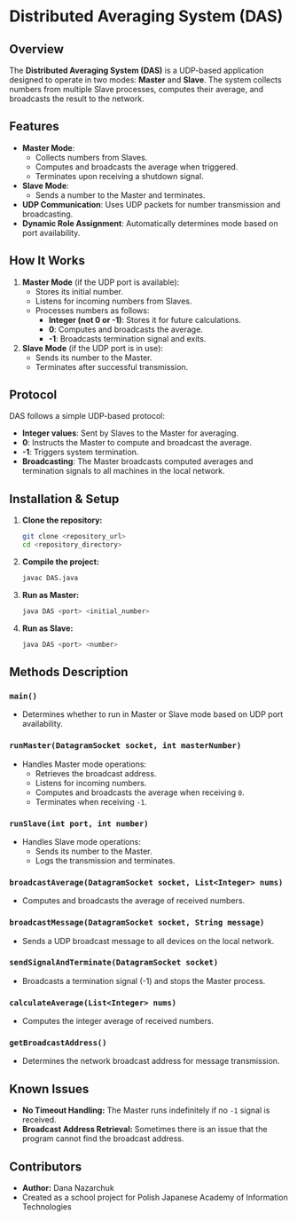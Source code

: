 # Distributed Averaging System (DAS)

## Overview
The **Distributed Averaging System (DAS)** is a UDP-based application designed to operate in two modes: **Master** and **Slave**. The system collects numbers from multiple Slave processes, computes their average, and broadcasts the result to the network.

## Features
- **Master Mode**:
  - Collects numbers from Slaves.
  - Computes and broadcasts the average when triggered.
  - Terminates upon receiving a shutdown signal.
- **Slave Mode**:
  - Sends a number to the Master and terminates.
- **UDP Communication**: Uses UDP packets for number transmission and broadcasting.
- **Dynamic Role Assignment**: Automatically determines mode based on port availability.

## How It Works
1. **Master Mode** (if the UDP port is available):
   - Stores its initial number.
   - Listens for incoming numbers from Slaves.
   - Processes numbers as follows:
     - **Integer (not 0 or -1)**: Stores it for future calculations.
     - **0**: Computes and broadcasts the average.
     - **-1**: Broadcasts termination signal and exits.
2. **Slave Mode** (if the UDP port is in use):
   - Sends its number to the Master.
   - Terminates after successful transmission.

## Protocol
DAS follows a simple UDP-based protocol:
- **Integer values**: Sent by Slaves to the Master for averaging.
- **0**: Instructs the Master to compute and broadcast the average.
- **-1**: Triggers system termination.
- **Broadcasting**: The Master broadcasts computed averages and termination signals to all machines in the local network.

## Installation & Setup
1. **Clone the repository:**
   ```sh
   git clone <repository_url>
   cd <repository_directory>
   ```
2. **Compile the project:**
   ```sh
   javac DAS.java
   ```
3. **Run as Master:**
   ```sh
   java DAS <port> <initial_number>
   ```
4. **Run as Slave:**
   ```sh
   java DAS <port> <number>
   ```

## Methods Description
### `main()`
- Determines whether to run in Master or Slave mode based on UDP port availability.

### `runMaster(DatagramSocket socket, int masterNumber)`
- Handles Master mode operations:
  - Retrieves the broadcast address.
  - Listens for incoming numbers.
  - Computes and broadcasts the average when receiving `0`.
  - Terminates when receiving `-1`.

### `runSlave(int port, int number)`
- Handles Slave mode operations:
  - Sends its number to the Master.
  - Logs the transmission and terminates.

### `broadcastAverage(DatagramSocket socket, List<Integer> nums)`
- Computes and broadcasts the average of received numbers.

### `broadcastMessage(DatagramSocket socket, String message)`
- Sends a UDP broadcast message to all devices on the local network.

### `sendSignalAndTerminate(DatagramSocket socket)`
- Broadcasts a termination signal (-1) and stops the Master process.

### `calculateAverage(List<Integer> nums)`
- Computes the integer average of received numbers.

### `getBroadcastAddress()`
- Determines the network broadcast address for message transmission.

## Known Issues
- **No Timeout Handling:** The Master runs indefinitely if no `-1` signal is received.
- **Broadcast Address Retrieval:** Sometimes there is an issue that the program cannot find the broadcast address.

## Contributors
- **Author:** Dana Nazarchuk
- Created as a school project for Polish Japanese Academy of Information Technologies

